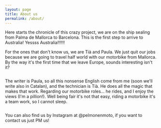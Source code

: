 ```yaml
---
layout: page
title: About us
permalink: /about/
---
```


Here starts the chronicle of this crazy project, we are on the ship sealing from Palma de Mallorca to Barcelona. This is the first step to arrive to Australia! Yessss Australia!!!!!!

For the ones that don't know us, we are Tià and Paula. We just quit our jobs because we are going to travel half world with our motorbike from Mallorca. By the way it's the first time that we leave Europe, sounds interesting isn't it?

<p><a
href="https://lh3.googleusercontent.com/CLZhlVEaNTLyOP-Qj8liHuD-Uozhv9TUFq-V7QQ4QR_tX8Qc9gz0DZBIaruQ5yOdUAVRTGB9pok55KkRrWcE6ygPeb1UKBWTkhV9B8p_7zMyIb3n196_-vXcdVtICItjYPS_ceZTFtuPeRsgwbyiloAZ4iiM6jXfNHVsSaqdYqEGR6UEZAab5_iXKCwbsyzdnJlaeD7qoFRHRcRxhc34HEDpgVxWEGvVxnhJT2bdbHgM2G3pLk36P-BBICxtXnLC7sy6zJRHfu9KQOj8Wd3Kr5XDOt-R102U2C7xd2qJe4JXD0wo9V7UO6baYIQ64uzz5CIJu2dsTpgSeulwkq89zrMZ9V-ta0Z-15nyLZS1iyIdnZYdK45irOSDFg23WJcnRGUaVF38fd_cveFYpXJ1-EBhqzUgE-bOWoiVbUD1YHJ7kprN9KPi7bDdPpKTGca8pFzr-FsXfLOJ1FPVOfMCRBxfmsLWrEF4EHxS4JJR7SEHr0NltSdYYJk4eEN2MXBiSmPgawdeqAhPP2lwunIz8YC6Vx5rxzbtuxcFGyFnpm0shk60YaATqHNXcEq2CetXy-ZBQQ2V5Tp7rIhxMsxBe5kt26-tfbBBrnQPZ_SJ7N1j9pneTJ9mcRNDqV5xKgp0OUVpcxT3BTZkPTTAc0yDZEHeSsaObSbXlA=w1059-h794-no"><img 
src="https://lh3.googleusercontent.com/CLZhlVEaNTLyOP-Qj8liHuD-Uozhv9TUFq-V7QQ4QR_tX8Qc9gz0DZBIaruQ5yOdUAVRTGB9pok55KkRrWcE6ygPeb1UKBWTkhV9B8p_7zMyIb3n196_-vXcdVtICItjYPS_ceZTFtuPeRsgwbyiloAZ4iiM6jXfNHVsSaqdYqEGR6UEZAab5_iXKCwbsyzdnJlaeD7qoFRHRcRxhc34HEDpgVxWEGvVxnhJT2bdbHgM2G3pLk36P-BBICxtXnLC7sy6zJRHfu9KQOj8Wd3Kr5XDOt-R102U2C7xd2qJe4JXD0wo9V7UO6baYIQ64uzz5CIJu2dsTpgSeulwkq89zrMZ9V-ta0Z-15nyLZS1iyIdnZYdK45irOSDFg23WJcnRGUaVF38fd_cveFYpXJ1-EBhqzUgE-bOWoiVbUD1YHJ7kprN9KPi7bDdPpKTGca8pFzr-FsXfLOJ1FPVOfMCRBxfmsLWrEF4EHxS4JJR7SEHr0NltSdYYJk4eEN2MXBiSmPgawdeqAhPP2lwunIz8YC6Vx5rxzbtuxcFGyFnpm0shk60YaATqHNXcEq2CetXy-ZBQQ2V5Tp7rIhxMsxBe5kt26-tfbBBrnQPZ_SJ7N1j9pneTJ9mcRNDqV5xKgp0OUVpcxT3BTZkPTTAc0yDZEHeSsaObSbXlA=w1059-h794-no" alt=""></a></p>

The writer is Paula, so all this nonsense English come from me (soon we'll write also in Catalan), and the technician is Tià. He does all the magic that makes that work. Regarding our motorbike roles... he rides, and I enjoy the views (I'm a pillion!). Well being fair it's not that easy, riding a motorbike it's a team work, so I cannot sleep.

<p><a
href="https://lh3.googleusercontent.com/LWvNSKS2VWSj6FxrAEfCPePL16b8WAyzH2d1gYvBRa3dJa5haMDByEh9tlRz_nacIwXFRUg6OfuWp_VCCeaxIwdTUv29i9OmR75QTtYUXjMJa9CusUBFUv64Rtorf7P4YCyRlKvpK_-fNM_LNhCXlAcGmpLMmglMkg-Lq5rAsMbUehdrAs2LBhJi1KtQlOS0lGCfz0JJnQgNfNyc096WrUadtJ8I9Qyd0aLLC4SaB0CkDUyhOtYcx9rYQ5cwXrwqcDKz4NvmGuO6U7Ro1vh3PGaAmsy4ZfqxpbaRihP3EOaO-2uAeTcr7ba8YVVLeD1-IV3qiRZTBPZPuI7maEq8ua4tEBM7ieG4ej1BtsvEECjuaYqtxtZbbqtsdHuZGFGWvHnfAN44jEoJezp3_qYA-qpqqFaecnRP-imeWdxgFh_33UqEBP2veU7yP5IEb5Ojs1J6xVvvYKJsJb6mIyEk3rIzIQKTi6jI80JDXYOQGBuO5r6c5i1U_vlj-JTHPGbCFdoAi3wczvebkyCNaWzG5lfFL-jpNdN8mCRswGvFs1cs-9IG-okhIVcT7T0HBJmffKbcopbcMJKQBt9y9FzGVToevlIf7esRQCSuyk4n6nWigzYmqdyyRKZNaIGFoYtuEFEeDA32lYkOBdy3tFVTCB2uPJ1-66UMNQ=w596-h794-no"><img 
src="https://lh3.googleusercontent.com/LWvNSKS2VWSj6FxrAEfCPePL16b8WAyzH2d1gYvBRa3dJa5haMDByEh9tlRz_nacIwXFRUg6OfuWp_VCCeaxIwdTUv29i9OmR75QTtYUXjMJa9CusUBFUv64Rtorf7P4YCyRlKvpK_-fNM_LNhCXlAcGmpLMmglMkg-Lq5rAsMbUehdrAs2LBhJi1KtQlOS0lGCfz0JJnQgNfNyc096WrUadtJ8I9Qyd0aLLC4SaB0CkDUyhOtYcx9rYQ5cwXrwqcDKz4NvmGuO6U7Ro1vh3PGaAmsy4ZfqxpbaRihP3EOaO-2uAeTcr7ba8YVVLeD1-IV3qiRZTBPZPuI7maEq8ua4tEBM7ieG4ej1BtsvEECjuaYqtxtZbbqtsdHuZGFGWvHnfAN44jEoJezp3_qYA-qpqqFaecnRP-imeWdxgFh_33UqEBP2veU7yP5IEb5Ojs1J6xVvvYKJsJb6mIyEk3rIzIQKTi6jI80JDXYOQGBuO5r6c5i1U_vlj-JTHPGbCFdoAi3wczvebkyCNaWzG5lfFL-jpNdN8mCRswGvFs1cs-9IG-okhIVcT7T0HBJmffKbcopbcMJKQBt9y9FzGVToevlIf7esRQCSuyk4n6nWigzYmqdyyRKZNaIGFoYtuEFEeDA32lYkOBdy3tFVTCB2uPJ1-66UMNQ=w596-h794-no" alt=""></a></p>

You can also find us by Instagram at @pelmonenmoto, if you want to contact us just PM us!

<div class="clear">&nbsp;</div>
